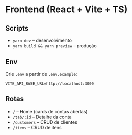 # Frontend (React + Vite + TS)

## Scripts
- `yarn dev` – desenvolvimento
- `yarn build && yarn preview` – produção

## Env
Crie `.env` a partir de `.env.example`:
```
VITE_API_BASE_URL=http://localhost:3000
```

## Rotas
- `/` – Home (cards de contas abertas)
- `/tab/:id` – Detalhe da conta
- `/customers` – CRUD de clientes
- `/items` – CRUD de itens
